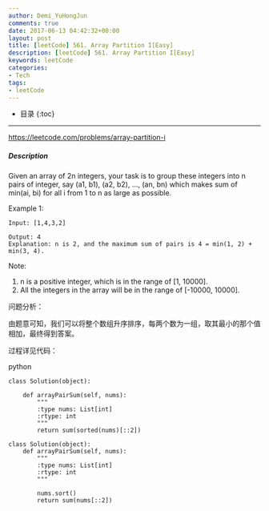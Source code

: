 ```yaml
---
author: Demi_YuHongJun
comments: true
date: 2017-06-13 04:42:32+00:00
layout: post
title: [leetCode] 561. Array Partition I[Easy]
description: [leetCode] 561. Array Partition I[Easy]
keywords: leetCode
categories:
- Tech
tags:
- leetCode
---
```

* 目录
{:toc}
---

https://leetcode.com/problems/array-partition-i

##### Description
Given an array of 2n integers, your task is to group these integers into n pairs of integer, say (a1, b1), (a2, b2), ..., (an, bn) which makes sum of min(ai, bi) for all i from 1 to n as large as possible.

Example 1:
```
Input: [1,4,3,2]

Output: 4
Explanation: n is 2, and the maximum sum of pairs is 4 = min(1, 2) + min(3, 4).
```
Note:
1. n is a positive integer, which is in the range of [1, 10000].
2. All the integers in the array will be in the range of [-10000, 10000].

问题分析：

由题意可知，我们可以将整个数组升序排序，每两个数为一组，取其最小的那个值相加，最终得到答案。

过程详见代码：

python
```
class Solution(object):

    def arrayPairSum(self, nums):
        """
        :type nums: List[int]
        :rtype: int
        """
        return sum(sorted(nums)[::2])

```

```
class Solution(object):
    def arrayPairSum(self, nums):
        """
        :type nums: List[int]
        :rtype: int
        """
        
        nums.sort()
        return sum(nums[::2])
```
